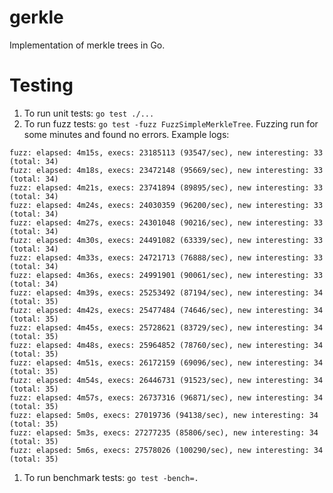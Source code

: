 # gerkle

Implementation of merkle trees in Go.

# Testing

1. To run unit tests: `go test ./...`
2. To run fuzz tests: `go test -fuzz FuzzSimpleMerkleTree`.
Fuzzing run for some minutes and found no errors. Example logs:
```
fuzz: elapsed: 4m15s, execs: 23185113 (93547/sec), new interesting: 33 (total: 34)
fuzz: elapsed: 4m18s, execs: 23472148 (95669/sec), new interesting: 33 (total: 34)
fuzz: elapsed: 4m21s, execs: 23741894 (89895/sec), new interesting: 33 (total: 34)
fuzz: elapsed: 4m24s, execs: 24030359 (96200/sec), new interesting: 33 (total: 34)
fuzz: elapsed: 4m27s, execs: 24301048 (90216/sec), new interesting: 33 (total: 34)
fuzz: elapsed: 4m30s, execs: 24491082 (63339/sec), new interesting: 33 (total: 34)
fuzz: elapsed: 4m33s, execs: 24721713 (76888/sec), new interesting: 33 (total: 34)
fuzz: elapsed: 4m36s, execs: 24991901 (90061/sec), new interesting: 33 (total: 34)
fuzz: elapsed: 4m39s, execs: 25253492 (87194/sec), new interesting: 34 (total: 35)
fuzz: elapsed: 4m42s, execs: 25477484 (74646/sec), new interesting: 34 (total: 35)
fuzz: elapsed: 4m45s, execs: 25728621 (83729/sec), new interesting: 34 (total: 35)
fuzz: elapsed: 4m48s, execs: 25964852 (78760/sec), new interesting: 34 (total: 35)
fuzz: elapsed: 4m51s, execs: 26172159 (69096/sec), new interesting: 34 (total: 35)
fuzz: elapsed: 4m54s, execs: 26446731 (91523/sec), new interesting: 34 (total: 35)
fuzz: elapsed: 4m57s, execs: 26737316 (96871/sec), new interesting: 34 (total: 35)
fuzz: elapsed: 5m0s, execs: 27019736 (94138/sec), new interesting: 34 (total: 35)
fuzz: elapsed: 5m3s, execs: 27277235 (85806/sec), new interesting: 34 (total: 35)
fuzz: elapsed: 5m6s, execs: 27578026 (100290/sec), new interesting: 34 (total: 35)
```

1. To run benchmark tests: `go test -bench=.`